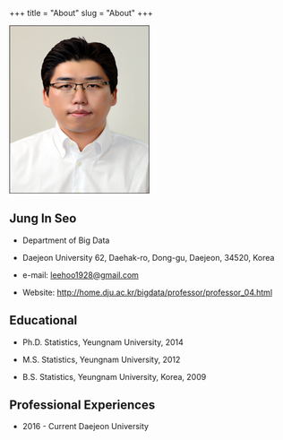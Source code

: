 +++
title = "About"
slug = "About"
+++

<img src="/images/Seo.jpeg" width="250" height="300">

## Jung In Seo

* Department of Big Data

* Daejeon University
  62, Daehak-ro, Dong-gu, Daejeon, 34520, Korea

* e-mail: leehoo1928@gmail.com

* Website: http://home.dju.ac.kr/bigdata/professor/professor_04.html


## Educational

* Ph.D. Statistics, Yeungnam University, 2014

* M.S. Statistics, Yeungnam University, 2012

* B.S. Statistics, Yeungnam University, Korea, 2009


## Professional Experiences

* 2016 - Current Daejeon University
